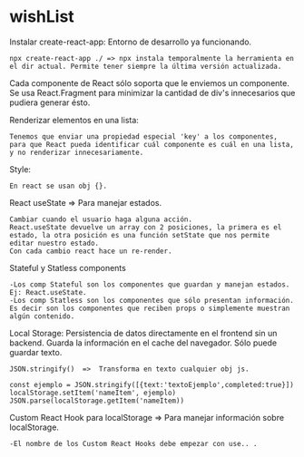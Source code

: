 # wishList

Instalar create-react-app: Entorno de desarrollo ya funcionando. 

    npx create-react-app ./ => npx instala temporalmente la herramienta en el dir actual. Permite tener siempre la última versión actualizada. 


Cada componente de React sólo soporta que le enviemos un componente. Se usa React.Fragment para minimizar la cantidad de div's innecesarios que pudiera generar ésto. 


Renderizar elementos en una lista:
    
    Tenemos que enviar una propiedad especial 'key' a los componentes, para que React pueda identificar cuál componente es cuál en una lista, y no renderizar innecesariamente. 


Style:

    En react se usan obj {}.
    

React useState => Para manejar estados.

    Cambiar cuando el usuario haga alguna acción. 
    React.useState devuelve un array con 2 posiciones, la primera es el estado, la otra posición es una función setState que nos permite editar nuestro estado.
    Con cada cambio react hace un re-render.


Stateful y Statless components

    -Los comp Stateful son los componentes que guardan y manejan estados. Ej: React.useState.
    -Los comp Statless son los componentes que sólo presentan información. Es decir son los componentes que reciben props o simplemente muestran algún contenido. 


Local Storage: Persistencia de datos directamente en el frontend sin un backend. Guarda la información en el cache del navegador. Sólo puede guardar texto. 

    JSON.stringify()  =>  Transforma en texto cualquier obj js.    

    const ejemplo = JSON.stringify([{text:'textoEjemplo',completed:true}])
    localStorage.setItem('nameItem', ejemplo)
    JSON.parse(localStorage.getItem('nameItem)) 


Custom React Hook para localStorage  =>  Para manejar información sobre localStorage. 

    -El nombre de los Custom React Hooks debe empezar con use.. .